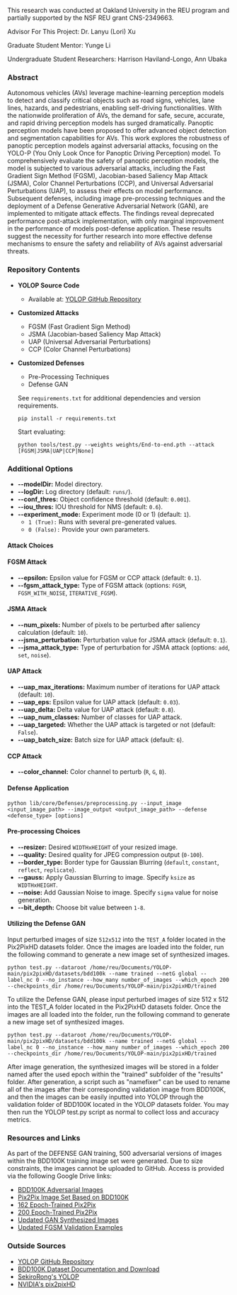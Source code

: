 This research was conducted at Oakland University in the REU program and partially supported by the NSF REU grant CNS-2349663.

Advisor For This Project: Dr. Lanyu (Lori) Xu 

Graduate Student Mentor: Yunge Li 

Undergraduate Student Researchers: Harrison Haviland-Longo, Ann Ubaka
### Abstract

Autonomous vehicles (AVs) leverage machine-learning perception models to detect and classify critical objects such as road signs, vehicles, lane lines, hazards, and pedestrians, enabling self-driving functionalities. With the nationwide proliferation of AVs, the demand for safe, secure, accurate, and rapid driving perception models has surged dramatically. Panoptic perception models have been proposed to offer advanced object detection and segmentation capabilities for AVs. This work explores the robustness of panoptic perception models against adversarial attacks, focusing on the YOLO-P (You Only Look Once for Panoptic Driving Perception) model. To comprehensively evaluate the safety of panoptic perception models, the model is subjected to various adversarial attacks, including the Fast Gradient Sign Method (FGSM), Jacobian-based Saliency Map Attack (JSMA), Color Channel Perturbations (CCP), and Universal Adversarial Perturbations (UAP), to assess their effects on model performance. Subsequent defenses, including image pre-processing techniques and the deployment of a Defense Generative Adversarial Network (GAN), are implemented to mitigate attack effects. The findings reveal deprecated performance post-attack implementation, with only marginal improvement in the performance of models post-defense application. These results suggest the necessity for further research into more effective defense mechanisms to ensure the safety and reliability of AVs against adversarial threats.

### Repository Contents

- **YOLOP Source Code**
  - Available at: [YOLOP GitHub Repository](https://github.com/hustvl/YOLOP)

- **Customized Attacks**
  - FGSM (Fast Gradient Sign Method)
  - JSMA (Jacobian-based Saliency Map Attack)
  - UAP (Universal Adversarial Perturbations)
  - CCP (Color Channel Perturbations)

- **Customized Defenses**
  - Pre-Processing Techniques
  - Defense GAN

  See `requirements.txt` for additional dependencies and version requirements.
  
  ```setup
  pip install -r requirements.txt
  ```
  
  Start evaluating:
  
  ```shell
  python tools/test.py --weights weights/End-to-end.pth --attack [FGSM|JSMA|UAP|CCP|None]
  ```   
### Additional Options

- **--modelDir:** Model directory.
- **--logDir:** Log directory (default: `runs/`).
- **--conf_thres:** Object confidence threshold (default: `0.001`).
- **--iou_thres:** IOU threshold for NMS (default: `0.6`).
- **--experiment_mode:** Experiment mode (0 or 1) (default: `1`).
  - `1 (True):` Runs with several pre-generated values.
  - `0 (False):` Provide your own parameters.

#### Attack Choices
#### FGSM Attack

- **--epsilon:** Epsilon value for FGSM or CCP attack (default: `0.1`).
- **--fgsm_attack_type:** Type of FGSM attack (options: `FGSM`, `FGSM_WITH_NOISE`, `ITERATIVE_FGSM`).

#### JSMA Attack

- **--num_pixels:** Number of pixels to be perturbed after saliency calculation (default: `10`).
- **--jsma_perturbation:** Perturbation value for JSMA attack (default: `0.1`).
- **--jsma_attack_type:** Type of perturbation for JSMA attack (options: `add`, `set`, `noise`).

#### UAP Attack

- **--uap_max_iterations:** Maximum number of iterations for UAP attack (default: `10`).
- **--uap_eps:** Epsilon value for UAP attack (default: `0.03`).
- **--uap_delta:** Delta value for UAP attack (default: `0.8`).
- **--uap_num_classes:** Number of classes for UAP attack.
- **--uap_targeted:** Whether the UAP attack is targeted or not (default: `False`).
- **--uap_batch_size:** Batch size for UAP attack (default: `6`).

#### CCP Attack

- **--color_channel:** Color channel to perturb (`R`, `G`, `B`).

  
#### Defense Application
```shell
python lib/core/Defenses/preprocessing.py --input_image <input_image_path> --image_output <output_image_path> --defense <defense_type> [options]
```   
#### Pre-processing Choices

- **--resizer:** Desired `WIDTHxHEIGHT` of your resized image.
- **--quality:** Desired quality for JPEG compression output (`0-100`).
- **--border_type:** Border type for Gaussian Blurring (`default`, `constant`, `reflect`, `replicate`).
- **--gauss:** Apply Gaussian Blurring to image. Specify `ksize` as `WIDTHxHEIGHT`.
- **--noise:** Add Gaussian Noise to image. Specify `sigma` value for noise generation.
- **--bit_depth:** Choose bit value between `1-8`.

#### Utilizing the Defense GAN

Input perturbed images of size `512x512` into the `TEST_A` folder located in the Pix2PixHD datasets folder. Once the images are loaded into the folder, run the following command to generate a new image set of synthesized images.

```shell
python test.py --dataroot /home/reu/Documents/YOLOP-main/pix2pixHD/datasets/bdd100k --name trained --netG global --label_nc 0 --no_instance --how_many number_of_images --which_epoch 200 --checkpoints_dir /home/reu/Documents/YOLOP-main/pix2pixHD/trained
```

To utilize the Defense GAN, please input perturbed images of size 512 x 512 into the TEST_A folder located in the Pix2PixHD datasets folder. Once the images are all loaded into the folder, run the following command to generate a new image set of synthesized images.

```shell
python test.py --dataroot /home/reu/Documents/YOLOP-main/pix2pixHD/datasets/bdd100k --name trained --netG global --label_nc 0 --no_instance --how_many number_of_images --which_epoch 200 --checkpoints_dir /home/reu/Documents/YOLOP-main/pix2pixHD/trained
```

After image generation, the synthesized images will be stored in a folder named after the used epoch within the "trained" subfolder of the "results" folder. After generation, a script such as "namefixer" can be used to rename all of the images after their corresponding validation image from BDD100K, and then the images can be easily inputted into YOLOP through the validation folder of BDD100K located in the YOLOP datasets folder. You may then run the YOLOP test.py script as normal to collect loss and accuracy metrics.

### Resources and Links

As part of the DEFENSE GAN training, 500 adversarial versions of images within the BDD100K training image set were generated. Due to size constraints, the images cannot be uploaded to GitHub. Access is provided via the following Google Drive links:

- [BDD100K Adversarial Images](https://drive.google.com/file/d/1GYsClGMjdcf-lCJk_mt5QLE3MYTVrFNp/view?usp=sharing)
- [Pix2Pix Image Set Based on BDD100K](https://drive.google.com/file/d/1PEuQxonaavtBCAztV1QIneYlT4sMz0qH/view?usp=sharing)
- [162 Epoch-Trained Pix2Pix](https://drive.google.com/file/d/1Dy6-QK6uJakJgegrryQNPB0pHRX8H783/view?usp=sharing)
- [200 Epoch-Trained Pix2Pix](https://drive.google.com/file/d/1y6qSAqZ95fVBVU9sj6pXv7Mh7AYQwSgz/view?usp=sharing)
- [Updated GAN Synthesized Images](https://drive.google.com/file/d/160VOgpqzqPT4Ck1oi-7G8ARRVnA_Db4j/view?usp=sharing)
- [Updated FGSM Validation Examples](https://drive.google.com/file/d/1_zsOsB6Xsz0Zjv10hRg-es44mHkU8Vd-/view?usp=sharing)

### Outside Sources

- [YOLOP GitHub Repository](https://github.com/hustvl/YOLOP)
- [BDD100K Dataset Documentation and Download](https://doc.bdd100k.com/download.html)
- [SekiroRong's YOLOP](https://github.com/SekiroRong/YOLOP)
- [NVIDIA's pix2pixHD](https://github.com/NVIDIA/pix2pixHD)
